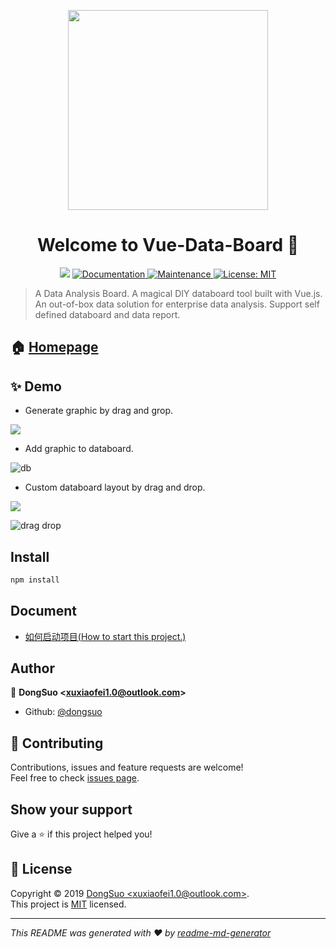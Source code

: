 <p align="center">
  <img width="320" src="https://raw.githubusercontent.com/dongsuo/vue-data-board/master/src/assets/logo.png">
</p>
<h1 align="center">Welcome to Vue-Data-Board 👋</h1>
<p align="center">
  <img src="https://img.shields.io/badge/version-0.0.0-blue.svg?cacheSeconds=2592000" />
  <a href="https://github.com/dongsuo/vue-data-board#readme">
    <img alt="Documentation" src="https://img.shields.io/badge/documentation-yes-brightgreen.svg" target="_blank" />
  </a>
  <a href="https://github.com/dongsuo/vue-data-board/graphs/commit-activity">
    <img alt="Maintenance" src="https://img.shields.io/badge/Maintained%3F-yes-green.svg" target="_blank" />
  </a>
  <a href="https://github.com/dongsuo/vue-data-board/blob/master/LICENSE">
    <img alt="License: MIT" src="https://img.shields.io/badge/License-MIT-yellow.svg" target="_blank" />
  </a>
</p>

> A Data Analysis Board. A magical DIY databoard tool built with Vue.js. An out-of-box data solution for enterprise data analysis. Support self defined databoard and data report.

## 🏠 [Homepage](https://islasher.com/vue-data-board/)
## ✨ Demo
  - Generate graphic by drag and grop.
  <img src="https://wpimg.wallstcn.com/46f4b137-7c26-4d14-8a3f-ba4184bc6f54.gif"/>
 
  - Add graphic to databoard.

  ![db](https://user-images.githubusercontent.com/12962696/59582463-f0f80f80-910a-11e9-8fa7-9f2b849b6c29.gif)

  - Custom databoard layout by drag and drop.
  <img src="https://wpimg.wallstcn.com/fec26f67-f7bd-44c5-9899-3712835f21ad.gif"/>
  
  ![drag drop](https://user-images.githubusercontent.com/12962696/59582605-606dff00-910b-11e9-99ad-d24308cb8429.gif)

## Install

```sh
npm install
```
## Document

* [如何启动项目(How to start this project.)](https://www.yuque.com/slasher/ys2kwd/wkai3d)


## Author

👤 **DongSuo &lt;xuxiaofei1.0@outlook.com&gt;**

* Github: [@dongsuo](https://github.com/dongsuo)

## 🤝 Contributing

Contributions, issues and feature requests are welcome!<br />Feel free to check [issues page](https://github.com/dongsuo/vue-data-board/issues).

## Show your support

Give a ⭐️ if this project helped you!

## 📝 License

Copyright © 2019 [DongSuo &lt;xuxiaofei1.0@outlook.com&gt;](https://github.com/dongsuo).<br />
This project is [MIT](https://github.com/dongsuo/vue-data-board/blob/master/LICENSE) licensed.

***
_This README was generated with ❤️ by [readme-md-generator](https://github.com/kefranabg/readme-md-generator)_
